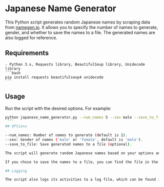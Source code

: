 # Japanese Name Generator

This Python script generates random Japanese names by scraping data from [namegen.jp](https://namegen.jp/en). It allows you to specify the number of names to generate, gender, and whether to save the names to a file. The generated names are also logged for reference.

## Requirements

    - Python 3.x, Requests library, BeautifulSoup library, Unidecode library
    ```bash
    pip install requests beautifulsoup4 unidecode
    ```
## Usage

Run the script with the desired options. For example:

   ```bash
   python japanese_name_generator.py --num_names 5 --sex male --save_to_file
    ```
## OPtions

--num_names: Number of names to generate (default is 1).
--sex: Gender of names ('male' or 'female', default is 'male').
--save_to_file: Save generated names to a file (optional).

The script will generate random Japanese names based on your options and display them in the console.

If you chose to save the names to a file, you can find the file in the "output" directory.

## Logging

The script also logs its activities to a log file, which can be found in the "logs" directory. This log includes information about the requests made and the names generated.

